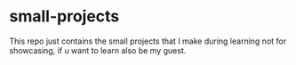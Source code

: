 # small-projects

This repo just contains the small projects that I make during learning not for showcasing, if u want to learn also be my guest.
